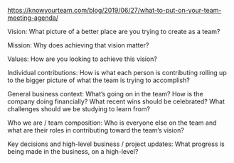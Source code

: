 https://knowyourteam.com/blog/2019/06/27/what-to-put-on-your-team-meeting-agenda/

Vision: What picture of a better place are you trying to create as a team?

Mission: Why does achieving that vision matter?

Values: How are you looking to achieve this vision?

Individual contributions: How is what each person is contributing rolling up to the bigger picture of what the team is trying to accomplish?

General business context: What’s going on in the team? How is the company doing financially? What recent wins should be celebrated? What challenges should we be studying to learn from?

Who we are / team composition: Who is everyone else on the team and what are their roles in contributing toward the team’s vision?

Key decisions and high-level business / project updates: What progress is being made in the business, on a high-level?
